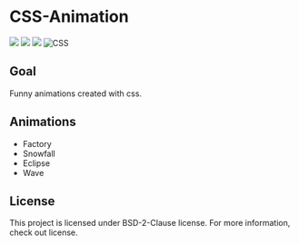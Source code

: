 # CSS-Animation

![](https://img.shields.io/badge/License-BSD%202%20Clause-red)
![](https://img.shields.io/badge/Version-Stable-success)
![](https://img.shields.io/badge/-Stylisch-2d2f40?style=flat&logo=stylelint)
![CSS](https://img.shields.io/badge/-CSS-05122A?style=flat&logo=CSS3)

## Goal

Funny animations created with css.


## Animations

- Factory
- Snowfall
- Eclipse
- Wave

## License

This project is licensed under BSD-2-Clause license. For more information, check out license.